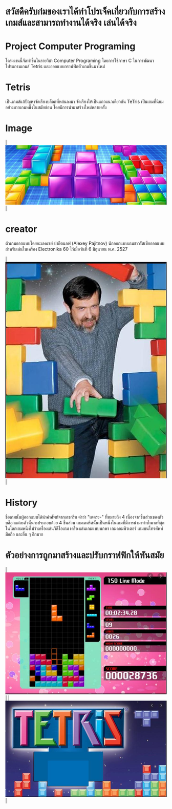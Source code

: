 # สวัสดีครับก่่มของเราได้ทำโปรเจ็คเกี่ยวกับการสร้างเกมส์และสามารถทำงานได้จริง เล่นได้จริง
# Project Computer Programing
โครงงานนี้จัดทำขึ้นในรายวิชา Computer Programing โดยการใช้ภาษา C ในการพัฒนาโปรแกรมเกมส์ Tetris และออกแบบกราฟฟิกตัวเกมขึ้นมาใหม่่

# Tetris
เป็นเกมส์แก้ปัญหาจัดเรียงบล็อกที่หล่นลงมา จัดเรียงให้เป็นแถวแนวเดียวกัน TeTris เป็นเกมที่นิยมอย่างมากเกมหนึ่งในสมัยก่อน โดยมีการนำมาสร้างใหม่หลายครั้ง

# Image
|<img  src="IMG/Tetis.jpg">|

# creator
ตัวเกมออกแบบโดยอะเลคเซย์ ปายีตนอฟ (Alexey Pajitnov) 
นักออกแบบเกมชาวรัสเซียออกแบบสำหรับเล่นในเครื่อง Electronika 60 ไว้เมื่อวันที่ 6 มิถุนายน พ.ศ. 2527

|<img  src="IMG/creater.jpg">|

# History
ชื่อเกมนั้นผู้ออกแบบได้นำคำศัพท์จากเลขกรีก คำว่า "เตตระ-" ที่หมายถึง 4 เนื่องจากชิ้นส่วนของตัวบล็อกแต่ละตัวนั้นจะประกอบด้วย 4 ชิ้นส่วน เกมเตตริสนั้นเป็นหนึ่งในเกมที่มีการนำมาทำซ้ำมากที่สุดในโลกเกมหนึ่งไม่ว่าเครื่องเล่นวิดีโอเกม เครื่องเล่นเกมแบบพกพา เกมคอมพิวเตอร์ เกมบนโทรศัพท์มือถือ และอื่น ๆ อีกมาก

# ตัวอย่างการถูกมาสร้างและปรับกราฟฟิกให้ทันสมัย

|<img  src="IMG/Tetis2.jpg">|
|<img  src="IMG/Tetis3.jpg">|

